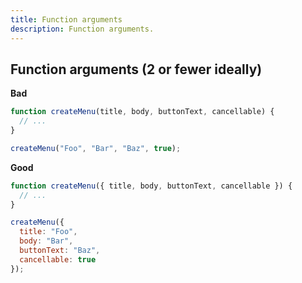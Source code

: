 ```yaml
---
title: Function arguments
description: Function arguments.
---
```


## Function arguments (2 or fewer ideally)

**Bad**
```jsx
function createMenu(title, body, buttonText, cancellable) {
  // ...
}

createMenu("Foo", "Bar", "Baz", true);
```

**Good**
```jsx
function createMenu({ title, body, buttonText, cancellable }) {
  // ...
}

createMenu({
  title: "Foo",
  body: "Bar",
  buttonText: "Baz",
  cancellable: true
});

```